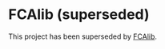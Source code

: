 # FCAlib (superseded)

This project has been superseded by [FCAlib](https://github.com/julianmendez/fcalib).



